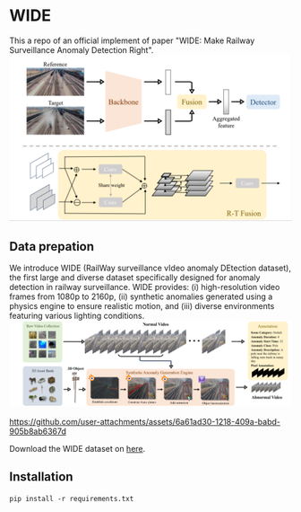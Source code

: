 # WIDE
This a repo of an official implement of paper "WIDE: Make Railway Surveillance Anomaly Detection Right".
![model](./fig/model.png)
## Data prepation
We introduce WIDE (RailWay surveillance vIdeo anomaly DEtection dataset), the first large and diverse dataset specifically designed for anomaly detection in railway surveillance. WIDE provides: (i) high-resolution video frames from 1080p to 2160p, (ii) synthetic anomalies generated using a physics engine to ensure realistic motion, and (iii) diverse environments featuring various lighting conditions.
![dataset](./fig/dataset.png)

https://github.com/user-attachments/assets/6a61ad30-1218-409a-babd-905b8ab6367d

Download the WIDE dataset on [here](https://www.google.com.hk/search?q=%E6%8F%92%E5%85%A5pdf+github+readme&oq=%E6%8F%92%E5%85%A5pdf+github+readme&gs_lcrp=EgZjaHJvbWUyBggAEEUYOdIBCTEwMzAxajBqN6gCCLACAQ&sourceid=chrome&ie=UTF-8).

## Installation
```
pip install -r requirements.txt
```
